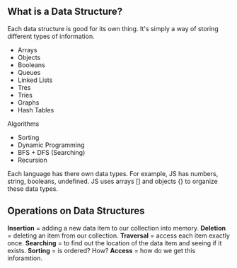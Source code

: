 ## What is a Data Structure?

Each data structure is good for its own thing. It's simply a way of storing different types of information.

- Arrays
- Objects
- Booleans
- Queues
- Linked Lists
- Tres
- Tries
- Graphs
- Hash Tables

Algorithms

- Sorting
- Dynamic Programming
- BFS + DFS (Searching)
- Recursion

Each language has there own data types. For example, JS has numbers, string, booleans, undefined. JS uses arrays [] and objects {} to organize these data types.

## Operations on Data Structures

**Insertion** = adding a new data item to our collection into memory.
**Deletion** = deleting an item from our collection.
**Traversal** = access each item exactly once.
**Searching** = to find out the location of the data item and seeing if it exists.
**Sorting** = is ordered? How?
**Access** = how do we get this inforamtion.
